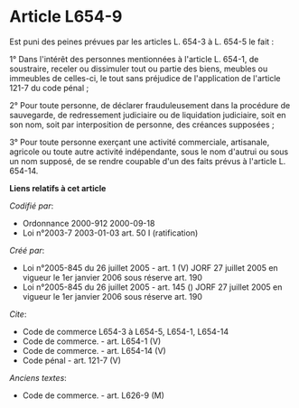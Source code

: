 # Article L654-9

Est puni des peines prévues par les articles L. 654-3 à L. 654-5 le fait :

1° Dans l'intérêt des personnes mentionnées à l'article L. 654-1, de soustraire, receler ou dissimuler tout ou partie des
biens, meubles ou immeubles de celles-ci, le tout sans préjudice de l'application de l'article 121-7 du code pénal ;

2° Pour toute personne, de déclarer frauduleusement dans la procédure de sauvegarde, de redressement judiciaire ou de
liquidation judiciaire, soit en son nom, soit par interposition de personne, des créances supposées ;

3° Pour toute personne exerçant une activité commerciale, artisanale, agricole ou toute autre activité indépendante, sous le
nom d'autrui ou sous un nom supposé, de se rendre coupable d'un des faits prévus à l'article L. 654-14.

**Liens relatifs à cet article**

_Codifié par_:

  - Ordonnance 2000-912 2000-09-18
  - Loi n°2003-7 2003-01-03 art. 50 I (ratification)

_Créé par_:

  - Loi n°2005-845 du 26 juillet 2005 - art. 1 (V) JORF 27 juillet 2005 en vigueur le 1er janvier 2006 sous réserve art. 190
  - Loi n°2005-845 du 26 juillet 2005 - art. 145 () JORF 27 juillet 2005 en vigueur le 1er janvier 2006 sous réserve art. 190

_Cite_:

  - Code de commerce L654-3 à L654-5, L654-1, L654-14
  - Code de commerce. - art. L654-1 (V)
  - Code de commerce. - art. L654-14 (V)
  - Code pénal - art. 121-7 (V)

_Anciens textes_:

  - Code de commerce. - art. L626-9 (M)
